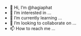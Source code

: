 - 👋 Hi, I’m @hagiaphat
- 👀 I’m interested in ...
- 🌱 I’m currently learning ...
- 💞️ I’m looking to collaborate on ...
- 📫 How to reach me ...

<!---
hagiaphat/hagiaphat is a ✨ special ✨ repository because its `README.md` (this file) appears on your GitHub profile.
You can click the Preview link to take a look at your changes.
--->
